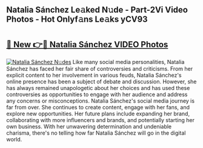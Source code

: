 ## Natalia Sánchez Le𝚊ked N𝚞de - Part-2Vi Video Photos - Hot Onlyf𝚊ns Le𝚊ks yCV93

# <h2><a href="http://ac25348.deff.icu/?id=Natalia+S%c3%a1nchez">🔗 New 👉🔴 Natalia Sánchez VIDEO Photos</a></h2>

[![Natalia Sánchez N𝚞des](https://i.imgur.com/rIISA9y.gif)](http://ac25348.deff.icu/?id=Natalia+S%c3%a1nchez)
Like many social media personalities, Natalia Sánchez has faced her fair share of controversies and criticisms. From her explicit content to her involvement in various feuds, Natalia Sánchez's online presence has been a subject of debate and discussion. However, she has always remained unapologetic about her choices and has used these controversies as opportunities to engage with her audience and address any concerns or misconceptions. Natalia Sánchez's social media journey is far from over. She continues to create content, engage with her fans, and explore new opportunities. Her future plans include expanding her brand, collaborating with more influencers and brands, and potentially starting her own business. With her unwavering determination and undeniable charisma, there's no telling how far Natalia Sánchez will go in the digital world.
